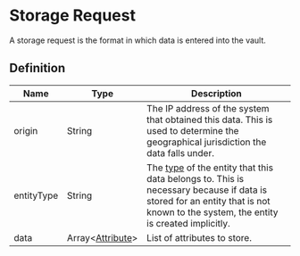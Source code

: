 # Storage Request

A storage request is the format in which data is entered into the vault.

## Definition

|Name |Type |Description|
|-----|-----|-----------|
|origin|String|The IP address of the system that obtained this data. This is used to determine the geographical jurisdiction the data falls under.|
|entityType|String|The [type](/glossary/entity-type) of the entity that this data belongs to. This is necessary because if data is stored for an entity that is not known to the system, the entity is created implicitly.|
|data|Array<[Attribute](/glossary/attribute)>|List of attributes to store.|
